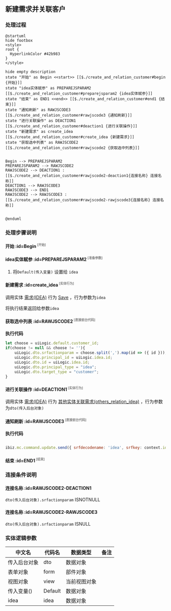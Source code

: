 ## 新建需求并关联客户 <!-- {docsify-ignore-all} -->

   

### 处理过程

```plantuml
@startuml
hide footbox
<style>
root {
  HyperlinkColor #42b983
}
</style>

hide empty description
state "开始" as Begin <<start>> [[$./create_and_relation_customer#begin {开始}]]
state "idea实体赋参" as PREPAREJSPARAM2  [[$./create_and_relation_customer#preparejsparam2 {idea实体赋参}]]
state "结束" as END1 <<end>> [[$./create_and_relation_customer#end1 {结束}]]
state "通知刷新" as RAWJSCODE3  [[$./create_and_relation_customer#rawjscode3 {通知刷新}]]
state "进行关联操作" as DEACTION1  [[$./create_and_relation_customer#deaction1 {进行关联操作}]]
state "新建需求" as create_idea  [[$./create_and_relation_customer#create_idea {新建需求}]]
state "获取选中列表" as RAWJSCODE2  [[$./create_and_relation_customer#rawjscode2 {获取选中列表}]]


Begin --> PREPAREJSPARAM2
PREPAREJSPARAM2 --> RAWJSCODE2
RAWJSCODE2 --> DEACTION1 : [[$./create_and_relation_customer#rawjscode2-deaction1{连接名称} 连接名称]]
DEACTION1 --> RAWJSCODE3
RAWJSCODE3 --> END1
RAWJSCODE2 --> RAWJSCODE3 : [[$./create_and_relation_customer#rawjscode2-rawjscode3{连接名称} 连接名称]]


@enduml
```


### 处理步骤说明

#### 开始 :id=Begin<sup class="footnote-symbol"> <font color=gray size=1>[开始]</font></sup>




#### idea实体赋参 :id=PREPAREJSPARAM2<sup class="footnote-symbol"> <font color=gray size=1>[准备参数]</font></sup>



1. 将`Default(传入变量)` 设置给  `idea`

#### 新建需求 :id=create_idea<sup class="footnote-symbol"> <font color=gray size=1>[实体行为]</font></sup>



调用实体 [需求(IDEA)](module/ProdMgmt/idea.md) 行为 [Save](module/ProdMgmt/idea#行为) ，行为参数为`idea`

将执行结果返回给参数`idea`

#### 获取选中列表 :id=RAWJSCODE2<sup class="footnote-symbol"> <font color=gray size=1>[直接前台代码]</font></sup>



<p class="panel-title"><b>执行代码</b></p>

```javascript
let choose = uiLogic.default.customer_id;
if(choose != null && choose != ''){
    uiLogic.dto.srfactionparam = choose.split(',').map(id => ({ id }));
    uiLogic.dto.principal_id = uiLogic.idea.id;
    uiLogic.dto.id = uiLogic.idea.id;
    uiLogic.dto.principal_type = "idea";
    uiLogic.dto.target_type = "customer";
}
```

#### 进行关联操作 :id=DEACTION1<sup class="footnote-symbol"> <font color=gray size=1>[实体行为]</font></sup>



调用实体 [需求(IDEA)](module/ProdMgmt/idea.md) 行为 [其他实体关联需求(others_relation_idea)](module/ProdMgmt/idea#行为) ，行为参数为`dto(传入后台对象)`

#### 通知刷新 :id=RAWJSCODE3<sup class="footnote-symbol"> <font color=gray size=1>[直接前台代码]</font></sup>



<p class="panel-title"><b>执行代码</b></p>

```javascript

ibiz.mc.command.update.send({ srfdecodename: 'idea', srfkey: context.idea})
```

#### 结束 :id=END1<sup class="footnote-symbol"> <font color=gray size=1>[结束]</font></sup>




### 连接条件说明
#### 连接名称 :id=RAWJSCODE2-DEACTION1

```dto(传入后台对象).srfactionparam``` ISNOTNULL
#### 连接名称 :id=RAWJSCODE2-RAWJSCODE3

```dto(传入后台对象).srfactionparam``` ISNULL


### 实体逻辑参数

|    中文名   |    代码名    |  数据类型      |备注 |
| --------| --------| --------  | --------   |
|传入后台对象|dto|数据对象||
|表单对象|form|部件对象||
|视图对象|view|当前视图对象||
|传入变量(<i class="fa fa-check"/></i>)|Default|数据对象||
|idea|idea|数据对象||
